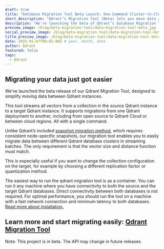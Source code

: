 ```yaml
---
draft: true
title: "Database Migration Tool Beta Launch: One-Command Cluster-to-Cluster Transfers"
short_description: "Qdrant’s Migration Tool (Beta) lets you move data across clusters or regions with one command—no snapshots needed. Try it now."
description: "We're launching the beta of Qdrant’s Database Migration Tool—migrate data across clusters, regions, or from open source to cloud with just one command. No manual snapshots, fully stream-based. Try the beta now!"
preview_image: /blog/beta-migration-tool/data-migration-tool-beta.jpg
social_preview_image: /blog/beta-migration-tool/data-migration-tool-beta.jpg
title_preview_image: /blog/beta-migration-tool/data-migration-tool-beta.jpg
date: 2025-05-07T00:02:00Z # year, month, date
author: Qdrant
featured: false
tags:
  - Qdrant
---
```


## Migrating your data just got easier

We’ve launched the beta release of our Qdrant Migration Tool, designed to simplify moving data between Qdrant instances.

This tool streams all vectors from a collection in the source Qdrant instance to a target Qdrant instance. It supports migrations from one Qdrant deployment to another, including from open source to Qdrant Cloud or between cloud regions. All with a single command.

Unlike Qdrant’s included [snapshot migration method](https://qdrant.tech/documentation/concepts/snapshots/), which requires consistent node-specific snapshots, our migration tool enables you to easily migrate data between different Qdrant database clusters in streaming batches. The only requirement is that the vector size and distance function must match.

This is especially useful if you want to change the collection configuration on the target, for example by choosing a different replication factor or quantization method.

The easiest way to run the qdrant migration tool is as a container. You can run it any machine where you have connectivity to both the source and the target Qdrant databases. Direct connectivity between both databases is not required. For optimal performance, you should run the tool on a machine with a fast network connection and minimum latency to both databases. [Read more about installation.](https://github.com/qdrant/migration?tab=readme-ov-file#installation)

## Learn more and start migrating easily: [Qdrant Migration Tool](https://github.com/qdrant/migration) 

Note: This project is in beta. The API may change in future releases.
